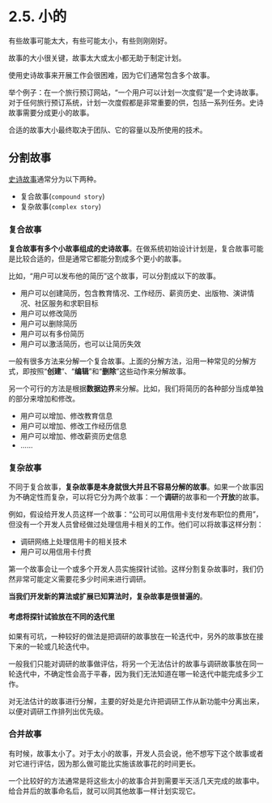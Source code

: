 # 2.5. 小的

有些故事可能太大，有些可能太小，有些则刚刚好。

故事的大小很关键，故事太大或太小都无助于制定计划。

使用史诗故事来开展工作会很困难，因为它们通常包含多个故事。

举个例子：在一个旅行预订网站，“一个用户可以计划一次度假”是一个史诗故事。对于任何旅行预订系统，计划一次度假都是非常重要的供，包括一系列任务。史诗故事需要分成更小的故事。

合适的故事大小最终取决于团队、它的容量以及所使用的技术。

## 分割故事

[史诗故事](../ch1/1.2.md#史诗故事)通常分为以下两种。

- 复合故事(`compound story`)
- 复杂故事(`complex story`)

### 复合故事

**复合故事有多个小故事组成的史诗故事**。在做系统初始设计计划是，复合故事可能是比较合适的，但是通常它都能分割成多个更小的故事。

比如，“用户可以发布他的简历”这个故事，可以分割成以下的故事。

- 用户可以创建简历，包含教育情况、工作经历、薪资历史、出版物、演讲情况、社区服务和求职目标
- 用户可以修改简历
- 用户可以删除简历
- 用户可以有多份简历
- 用户可以激活简历，也可以让简历失效

一般有很多方法来分解一个复合故事。上面的分解方法，沿用一种常见的分解方式，即按照“**创建**”、“**编辑**”和“**删除**”这些动作来分解故事。

另一个可行的方法是根据**数据边界**来分解。比如，我们将简历的各种部分当成单独的部分来增加和修改。

- 用户可以增加、修改教育信息
- 用户可以增加、修改工作经历信息
- 用户可以增加、修改薪资历史信息
- ......

### 复杂故事

不同于复合故事，**复杂故事是本身就很大并且不容易分解的故事**。如果一个故事因为不确定性而复杂，可以将它分为两个故事：一个**调研**的故事和一个**开放**的故事。

例如，假设给开发人员这样一个故事：“公司可以用信用卡支付发布职位的费用”，但没有一个开发人员曾经做过处理信用卡相关的工作。他们可以将故事这样分割：

- 调研网络上处理信用卡的相关技术
- 用户可以用信用卡付费

第一个故事会让一个或多个开发人员实施探针试验。这样分割复杂故事时，我们仍然非常可能定义需要花多少时间来进行调研。

**当我们开发新的算法或扩展已知算法时，复杂故事是很普遍的**。

#### 考虑将探针试验放在不同的迭代里

如果有可坑，一种较好的做法是把调研的故事放在一轮迭代中，另外的故事放在接下来的一轮或几轮迭代中。

一般我们只能对调研的故事做评估，将另一个无法估计的故事与调研故事放在同一轮迭代中，不确定性会高于平春，因为我们无法知道在哪一轮迭代中能完成多少工作。

对无法估计的故事进行分解，主要的好处是允许把调研工作从新功能中分离出来，以便对调研工作排列出优先级。

### 合并故事

有时候，故事太小了。对于太小的故事，开发人员会说，他不想写下这个故事或者对它进行评估，因为那么做可能比实施该故事花的时间更长。

一个比较好的方法通常是将这些太小的故事合并到需要半天活几天完成的故事中。给合并后的故事命名后，就可以同其他故事一样计划实现它。
